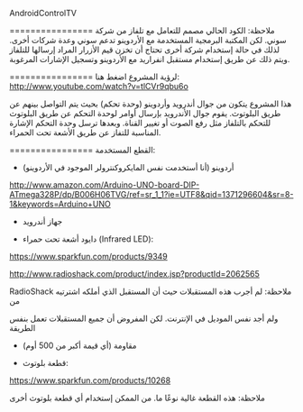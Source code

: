 AndroidControlTV

================
ملاحظة: الكود الحالي مصمم للتعامل مع تلفاز من شركة سوني. 
لكن المكتبة البرمجية المستخدمة مع الأردوينو تدعم سوني وعدة شركات 
أخرى. لذلك في حالة إستخدام شركة أخرى تحتاج أن تخزن قيم الأزرار
المراد إرسالها للتلفاز ويتم ذلك عن طريق إستخدام مستقبل انفراريد مع 
الأردوينو وتسجيل الإشارات المرغوبة.

================
لرؤية المشروع اضغط هنا: 
http://www.youtube.com/watch?v=tlCVr9qbu6o

هذا المشروع يتكون من جوال أندرويد وأردوينو (وحدة تحكم) بحيث يتم التواصل بينهم عن طريق البلوتوث. يقوم جوال
الأندرويد بإرسال أوامر لوحدة التحكم عن طريق البلوتوث للتحكم بالتلفاز مثل رفع الصوت أو تغيير القناة. وبعدها ترسل 
وحدة التحكم الإشارة المناسبة للتفاز عن طريق الأشعة تحت الحمراء.


================
القطع المستخدمة: 

- أردوينو (أنا أستخدمت نفس المايكروكنترولر الموجود في الأردوينو)

http://www.amazon.com/Arduino-UNO-board-DIP-ATmega328P/dp/B006H06TVG/ref=sr_1_1?ie=UTF8&qid=1371296604&sr=8-1&keywords=Arduino+UNO



- جهاز أندرويد 



- دايود أشعة تحت حمراء (Infrared LED):

https://www.sparkfun.com/products/9349


http://www.radioshack.com/product/index.jsp?productId=2062565

RadioShack 
ملاحظة: لم أجرب هذه المستقبلات حيث أن المستقبل الذي أملكه اشترتيه من 

 ولم أجد نفس الموديل في الإنترنت. لكن المفروض أن جميع المستقبلات تعمل بنفس الطريقة



- مقاومة (أي قيمة أكبر من 500 أوم)



- قطعة بلوتوث:

https://www.sparkfun.com/products/10268

ملاحظة: هذه القطعة غالية نوعًا ما. من الممكن إستخدام أي قطعة بلوتوث أخرى
